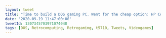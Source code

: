 ```yaml
---
layout: tweet
title: "Time to build a DOS gaming PC. Went for the cheap option: HP Compaq t5710 Thin Client, 800MHz Transmeta Crusoe CPU, 256Mb RAM, Sound Blaster Pro hardware compatibility, 1x PCI slot. Will definitely add Voodoo graphics, maybe OPL3LPT"
date: '2020-09-19 11:47:00:00'
tweetId: 1307345703971074048
tags: [DOS, Retrocomputing, Retrogaming, t5710, Tweets, Videogames]
---
```

